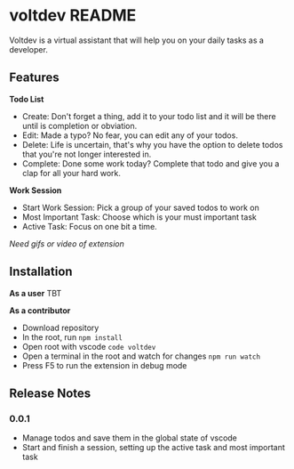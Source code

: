 # voltdev README

Voltdev is a virtual assistant that will help you on your daily tasks as a developer.

## Features

**Todo List**

- Create: Don't forget a thing, add it to your todo list and it will be there until is completion or obviation.
- Edit: Made a typo? No fear, you can edit any of your todos.
- Delete: Life is uncertain, that's why you have the option to delete todos that you're not longer interested in.
- Complete: Done some work today? Complete that todo and give you a clap for all your hard work.

**Work Session**

- Start Work Session: Pick a group of your saved todos to work on
- Most Important Task: Choose which is your must important task
- Active Task: Focus on one bit a time.

_Need gifs or video of extension_

## Installation

**As a user**
TBT

**As a contributor**

- Download repository
- In the root, run `npm install`
- Open root with vscode `code voltdev`
- Open a terminal in the root and watch for changes `npm run watch`
- Press F5 to run the extension in debug mode

## Release Notes

### 0.0.1

- Manage todos and save them in the global state of vscode
- Start and finish a session, setting up the active task and most important task
